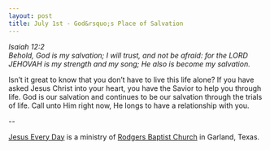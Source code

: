 ```yaml
---
layout: post
title: July 1st - God&rsquo;s Place of Salvation
---
```


_Isaiah 12:2  
Behold, God is my salvation; I will trust, and not be afraid: for
the LORD JEHOVAH is my strength and my song; He also is become my
salvation._

Isn&rsquo;t it great to know that you don&rsquo;t have to live this
life alone? If you have asked Jesus Christ into your heart, you have
the Savior to help you through life. God is our salvation and
continues to be our salvation through the trials of life. Call unto
Him right now, He longs to have a relationship with you.

 --

<a href=http://jesuseveryday.net>Jesus Every Day</a> is a ministry of <a href=http://rodgersbaptist.net>Rodgers Baptist Church</a> in Garland, Texas.
